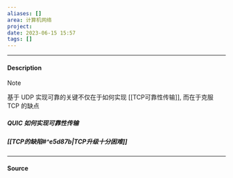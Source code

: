 ```yaml
---
aliases: []
area: 计算机网络
project: 
date: 2023-06-15 15:57
tags: []
---
```

---
#### Description
> [!note] 
> 基于 UDP 实现可靠的关键不仅在于如何实现 [[TCP可靠性传输]], 而在于克服 TCP 的缺点

##### QUIC 如何实现可靠性传输

##### [[TCP的缺陷#^e5d87b|TCP升级十分困难]]






---
#### Source
